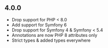 4.0.0
-----

* Drop support for PHP < 8.0
* Add support for Symfony 6
* Drop support for Symfony 4 & Symfony < 5.4
* Annotations are now PHP 8 attributes only
* Strict types & added types everywhere
